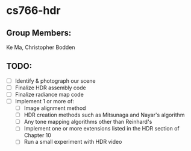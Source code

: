 # cs766-hdr

## Group Members:
Ke Ma, Christopher Bodden

## TODO:
* [ ] Identify & photograph our scene
* [ ] Finalize HDR assembly code
* [ ] Finalize radiance map code
* [ ] Implement 1 or more of: 
  - [ ] Image alignment method
  - [ ] HDR creation methods such as Mitsunaga and Nayar's algorithm
  - [ ] Any tone mapping algorithms other than Reinhard's
  - [ ] Implement one or more extensions listed in the HDR section of Chapter 10
  - [ ] Run a small experiment with HDR video
